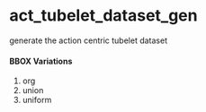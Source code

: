 # act_tubelet_dataset_gen
generate the action centric tubelet dataset


#### BBOX Variations
1. org
2. union
3. uniform
